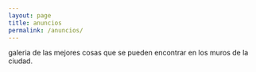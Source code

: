```yaml
---
layout: page
title: anuncios
permalink: /anuncios/
---
```


galeria de las mejores cosas que se pueden encontrar en los muros de la ciudad. 

